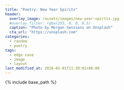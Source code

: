 ```yaml
---
title: "Poetry: New Year Spirits"
header:
  overlay_image: /assets/images/new-year-spirtis.jpg
  #overlay_filter: rgba(255, 0, 0, 0.5)
  caption: "Photo by Morgan Sessions on Unsplash"
  cta_url: "https://unsplash.com"
categories:
  - random
  - poetry
tags:
  - edge case
  - image
  - layout
last_modified_at: 2018-01-01T11:39:01+08:00
---
```


{% include base_path %}

